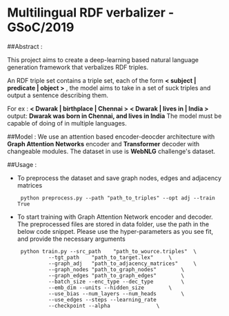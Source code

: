 ﻿# Multilingual RDF verbalizer - GSoC/2019 

##Abstract : 

This project aims to create a deep-learning based natural language generation framework that verbalizes 
RDF triples. 

An RDF triple set contains a triple set, each of the form **< subject | predicate | object >** , the model aims to take in a set of suck triples and output a sentence describing them.


For ex : 
**< Dwarak | birthplace | Chennai >** **< Dwarak | lives in | India >** 
output: 
**Dwarak was born in Chennai, and lives in India**
The model must be capable of doing of in multiple languages. 

##Model : 
We use an attention based encoder-deocder architecture with **Graph Attention Networks** encoder and **Transformer** decoder with changeable modules. 
The dataset in use is **WebNLG** challenge's dataset.

##Usage : 
 - To preprocess the dataset and save graph nodes, edges and adjacency matrices 
 

        python preprocess.py --path "path_to_triples" --opt adj --train True
 

 - To start training with Graph Attention Network encoder and decoder. The preprocessed files are stored in data folder, use the path in the below code snippet. Please use the hyper-parameters as you see fit, and provide the necessary arguments 
 	
        python train.py --src_path    "path_to_wource.triples" 	\ 
				 --tgt_path    "path_to_target.lex"	 	\
				 --graph_adj   "path_to_adjacency_matrices" 	\
				 --graph_nodes "path_to_graph_nodes"      	\
				 --graph_edges "path_to_graph_edges"	 	\
				 --batch_size --enc_type --dec_type 	 	\
				 --emb_dim --units --hidden_size 	 	\ 
				 --use_bias --num_layers --num_heads 	 	\
				 --use_edges --steps --learning_rate 
				 --checkpoint --alpha 				\




   
			



  
